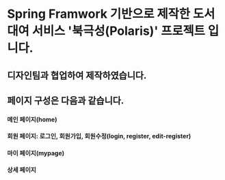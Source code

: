 # Spring Framwork 기반으로 제작한 도서 대여 서비스 '북극성(Polaris)' 프로젝트 입니다.
## 디자인팀과 협업하여 제작하였습니다.
## 페이지 구성은 다음과 같습니다.
#### 메인 페이지(home)
#### 회원 페이지: 로그인, 회원가입, 회원수정(login, register, edit-register)
#### 마이 페이지(mypage)
#### 상세 페이지
####
